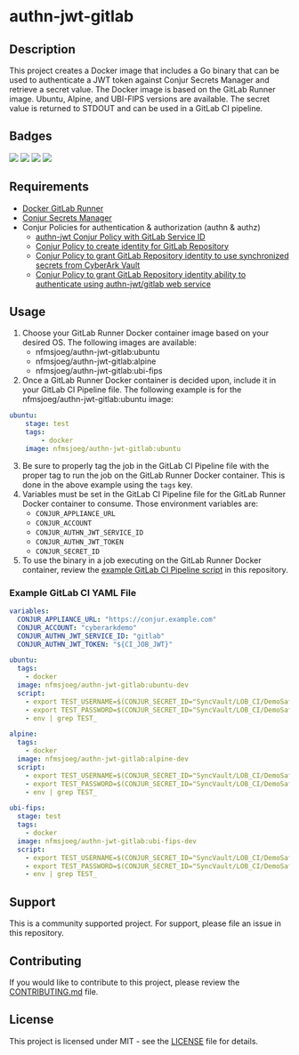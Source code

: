# authn-jwt-gitlab

## Description
This project creates a Docker image that includes a Go binary that can be used to authenticate a JWT token against Conjur Secrets Manager and retrieve a secret value.  The Docker image is based on the GitLab Runner image. Ubuntu, Alpine, and UBI-FIPS versions are available.  The secret value is returned to STDOUT and can be used in a GitLab CI pipeline.

## Badges
[![](https://img.shields.io/docker/pulls/nfmsjoeg/authn-jwt-gitlab)](https://hub.docker.com/r/nfmsjoeg/authn-jwt-gitlab) [![](https://img.shields.io/discord/802650809246154792)](https://discord.gg/J2Tcdg9tmk) [![](https://img.shields.io/reddit/subreddit-subscribers/cyberark?style=social)](https://reddit.com/r/cyberark) ![](https://img.shields.io/github/license/infamousjoeg/authn-jwt-gitlab)

## Requirements

* [Docker GitLab Runner](https://docs.gitlab.com/runner/install/docker.html)
* [Conjur Secrets Manager](https://www.conjur.org)
* Conjur Policies for authentication & authorization (authn & authz)
  * [authn-jwt Conjur Policy with GitLab Service ID](https://github.com/infamousjoeg/conjur-policies/tree/master/authn/authn-jwt-gitlab.yml)
  * [Conjur Policy to create identity for GitLab Repository](https://github.com/infamousjoeg/conjur-policies/blob/16f7375b604646a48b8b59ac9ddc011b6c8a08c6/ci/gitlab/root.yml#L45)
  * [Conjur Policy to grant GitLab Repository identity to use synchronized secrets from CyberArk Vault](https://github.com/infamousjoeg/conjur-policies/blob/84b451b5025fd1bb5fc86c601d172cb27da81b00/grants/grants_ci.yml#L41)
  * [Conjur Policy to grant GitLab Repository identity ability to authenticate using authn-jwt/gitlab web service](https://github.com/infamousjoeg/conjur-policies/blob/84b451b5025fd1bb5fc86c601d172cb27da81b00/grants/grants_authn.yml#L23)

## Usage

1. Choose your GitLab Runner Docker container image based on your desired OS.  The following images are available:
   * nfmsjoeg/authn-jwt-gitlab:ubuntu
   * nfmsjoeg/authn-jwt-gitlab:alpine
   * nfmsjoeg/authn-jwt-gitlab:ubi-fips
2. Once a GitLab Runner Docker container is decided upon, include it in your GitLab CI Pipeline file.  The following example is for the nfmsjoeg/authn-jwt-gitlab:ubuntu image:
```yaml
ubuntu:
    stage: test
    tags:
        - docker
    image: nfmsjoeg/authn-jwt-gitlab:ubuntu
```
3. Be sure to properly tag the job in the GitLab CI Pipeline file with the proper tag to run the job on the GitLab Runner Docker container.  This is done in the above example using the `tags` key.
4. Variables must be set in the GitLab CI Pipeline file for the GitLab Runner Docker container to consume.  Those environment variables are:
    * `CONJUR_APPLIANCE_URL`
    * `CONJUR_ACCOUNT`
    * `CONJUR_AUTHN_JWT_SERVICE_ID`
    * `CONJUR_AUTHN_JWT_TOKEN`
    * `CONJUR_SECRET_ID`
5. To use the binary in a job executing on the GitLab Runner Docker container, review the [example GitLab CI Pipeline script](.gitlab-ci.yml) in this repository.

### Example GitLab CI YAML File

```yaml
variables:
  CONJUR_APPLIANCE_URL: "https://conjur.example.com"
  CONJUR_ACCOUNT: "cyberarkdemo"
  CONJUR_AUTHN_JWT_SERVICE_ID: "gitlab"
  CONJUR_AUTHN_JWT_TOKEN: "${CI_JOB_JWT}"

ubuntu:
  tags:
    - docker
  image: nfmsjoeg/authn-jwt-gitlab:ubuntu-dev
  script:
    - export TEST_USERNAME=$(CONJUR_SECRET_ID="SyncVault/LOB_CI/DemoSafe/Operating System-WinServerLocal-dumb-dumb/username" /authn-jwt-gitlab)
    - export TEST_PASSWORD=$(CONJUR_SECRET_ID="SyncVault/LOB_CI/DemoSafe/Operating System-WinServerLocal-dumb-dumb/password" /authn-jwt-gitlab)
    - env | grep TEST_

alpine:
  tags:
    - docker
  image: nfmsjoeg/authn-jwt-gitlab:alpine-dev
  script:
    - export TEST_USERNAME=$(CONJUR_SECRET_ID="SyncVault/LOB_CI/DemoSafe/Operating System-WinServerLocal-dumb-dumb/username" /authn-jwt-gitlab)
    - export TEST_PASSWORD=$(CONJUR_SECRET_ID="SyncVault/LOB_CI/DemoSafe/Operating System-WinServerLocal-dumb-dumb/password" /authn-jwt-gitlab)
    - env | grep TEST_

ubi-fips:
  stage: test
  tags:
    - docker
  image: nfmsjoeg/authn-jwt-gitlab:ubi-fips-dev
  script:
    - export TEST_USERNAME=$(CONJUR_SECRET_ID="SyncVault/LOB_CI/DemoSafe/Operating System-WinServerLocal-dumb-dumb/username" /authn-jwt-gitlab)
    - export TEST_PASSWORD=$(CONJUR_SECRET_ID="SyncVault/LOB_CI/DemoSafe/Operating System-WinServerLocal-dumb-dumb/password" /authn-jwt-gitlab)
    - env | grep TEST_
```

## Support
This is a community supported project.  For support, please file an issue in this repository.

## Contributing
If you would like to contribute to this project, please review the [CONTRIBUTING.md](CONTRIBUTING.md) file.

## License
This project is licensed under MIT - see the [LICENSE](LICENSE) file for details.
